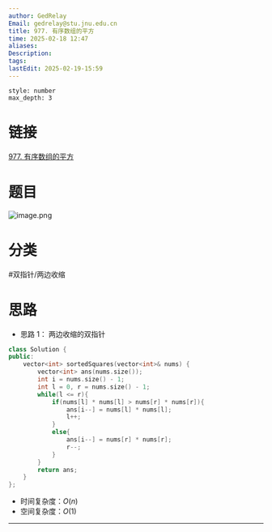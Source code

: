 ```yaml
---
author: GedRelay
Email: gedrelay@stu.jnu.edu.cn
title: 977. 有序数组的平方
time: 2025-02-18 12:47
aliases: 
Description: 
tags: 
lastEdit: 2025-02-19-15:59
---
```


```toc
style: number
max_depth: 3
```

# 链接
[977. 有序数组的平方](https://leetcode.cn/problems/squares-of-a-sorted-array/) 

# 题目
![image.png](https://ged-pic-bed.oss-cn-guangzhou.aliyuncs.com/img/202502181248182.png)


# 分类
#双指针/两边收缩 

# 思路
- 思路 1：
两边收缩的双指针


```cpp
class Solution {
public:
    vector<int> sortedSquares(vector<int>& nums) {
        vector<int> ans(nums.size());
        int i = nums.size() - 1;
        int l = 0, r = nums.size() - 1;
        while(l <= r){
            if(nums[l] * nums[l] > nums[r] * nums[r]){
                ans[i--] = nums[l] * nums[l];
                l++;
            }
            else{
                ans[i--] = nums[r] * nums[r];
                r--;
            }
        }
        return ans;
    }
};
```


- 时间复杂度：${O\left( n \right)  }$ 
- 空间复杂度：${O\left( 1 \right)  }$ 


---

